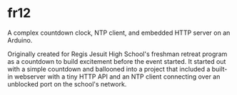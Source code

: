 # fr12

A complex countdown clock, NTP client, and embedded HTTP server on an Arduino.

Originally created for Regis Jesuit High School's freshman retreat program as a countdown to build excitement before the event started. It started out with a simple countdown and ballooned into a project that included a built-in webserver with a tiny HTTP API and an NTP client connecting over an unblocked port on the school's network.
